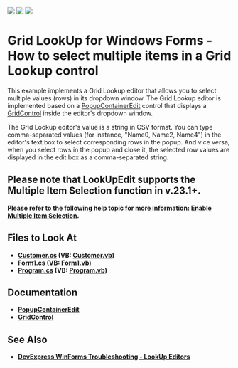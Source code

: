 <!-- default badges list -->
![](https://img.shields.io/endpoint?url=https://codecentral.devexpress.com/api/v1/VersionRange/128631055/13.2.5%2B)
[![](https://img.shields.io/badge/Open_in_DevExpress_Support_Center-FF7200?style=flat-square&logo=DevExpress&logoColor=white)](https://supportcenter.devexpress.com/ticket/details/T191038)
[![](https://img.shields.io/badge/📖_How_to_use_DevExpress_Examples-e9f6fc?style=flat-square)](https://docs.devexpress.com/GeneralInformation/403183)
<!-- default badges end -->


# Grid LookUp for Windows Forms - How to select multiple items in a Grid Lookup control

This example implements a Grid Lookup editor that allows you to select multiple values (rows) in its dropdown window. The Grid Lookup editor is implemented based on a [PopupContainerEdit](https://docs.devexpress.com/WindowsForms/DevExpress.XtraEditors.PopupContainerEdit) control that displays a [GridControl](https://docs.devexpress.com/WindowsForms/DevExpress.XtraGrid.GridControl) inside the editor's dropdown window. 

The Grid Lookup editor's value is a string in CSV format. You can type comma-separated values (for instance, "Name0, Name2, Name4") in the editor's text box to select corresponding rows in the popup. And vice versa, when you select rows in the popup and close it, the selected row values are displayed in the edit box as a comma-separated string.

## Please note that LookUpEdit supports the Multiple Item Selection function in <b>v.23.1+<b/>. 
Please refer to the following help topic for more information: [Enable Multiple Item Selection](https://docs.devexpress.com/WindowsForms/116008/controls-and-libraries/editors-and-simple-controls/lookup-editors#enable-multiple-item-selection).

<!-- default file list -->
## Files to Look At
* [Customer.cs](./CS/Customer.cs) (VB: [Customer.vb](./VB/Customer.vb))
* [Form1.cs](./CS/Form1.cs) (VB: [Form1.vb](./VB/Form1.vb))
* [Program.cs](./CS/Program.cs) (VB: [Program.vb](./VB/Program.vb))
<!-- default file list end -->

## Documentation
- [PopupContainerEdit](https://docs.devexpress.com/WindowsForms/DevExpress.XtraEditors.PopupContainerEdit)
- [GridControl](https://docs.devexpress.com/WindowsForms/DevExpress.XtraGrid.GridControl)

## See Also
- [DevExpress WinForms Troubleshooting - LookUp Editors](https://go.devexpress.com/CheatSheets_WinForms_Examples_T929986.aspx)

<br/>


